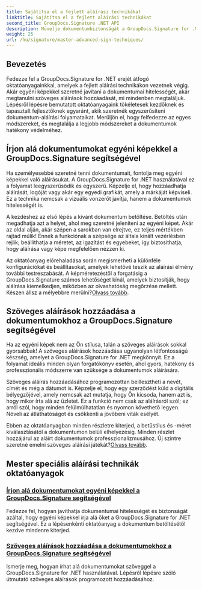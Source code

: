 ```yaml
---
title: Sajátítsa el a fejlett aláírási technikákat
linktitle: Sajátítsa el a fejlett aláírási technikákat
second_title: GroupDocs.Signature .NET API
description: Növelje dokumentumbiztonságát a GroupDocs.Signature for .NET oktatóanyagaival. Tanuljon meg fejlett aláírási technikákat, az egyéni képektől a szöveges aláírásokig.
weight: 25
url: /hu/signature/master-advanced-sign-techniques/
---
```

## Bevezetés

Fedezze fel a GroupDocs.Signature for .NET erejét átfogó oktatóanyagainkkal, amelyek a fejlett aláírási technikákon vezetnek végig. Akár egyéni képekkel szeretné javítani a dokumentumai hitelességét, akár megtanulni szöveges aláírások hozzáadását, mi mindenben megtaláljuk. Lépésről lépésre bemutatott oktatóanyagaink tökéletesek kezdőknek és tapasztalt fejlesztőknek egyaránt, akik szeretnék egyszerűsíteni dokumentum-aláírási folyamataikat. Merüljön el, hogy felfedezze az egyes módszereket, és megtalálja a legjobb módszereket a dokumentumok hatékony védelméhez. 

## Írjon alá dokumentumokat egyéni képekkel a GroupDocs.Signature segítségével
Ha személyesebbé szeretné tenni dokumentumait, fontolja meg egyéni képekkel való aláírásukat. A GroupDocs.Signature for .NET használatával ez a folyamat leegyszerűsödik és egyszerű. Képzelje el, hogy hozzáadhatja aláírását, logóját vagy akár egy egyedi grafikát, amely a márkáját képviseli. Ez a technika nemcsak a vizuális vonzerőt javítja, hanem a dokumentumok hitelességét is.

A kezdéshez az első lépés a kívánt dokumentum betöltése. Betöltés után megadhatja azt a helyet, ahol meg szeretné jeleníteni az egyéni képet. Akár az oldal alján, akár szépen a sarokban van elrejtve, ez teljes mértékben rajtad múlik! Ennek a funkciónak a szépsége az általa kínált vezérlésben rejlik; beállíthatja a méretet, az igazítást és egyebeket, így biztosíthatja, hogy aláírása vagy képe megfelelően nézzen ki.

Az oktatóanyag előrehaladása során megismerheti a különféle konfigurációkat és beállításokat, amelyek lehetővé teszik az aláírási élmény további testreszabását. A képméretezéstől a forgatásig a GroupDocs.Signature számos lehetőséget kínál, amelyek biztosítják, hogy aláírása kiemelkedjen, miközben az olvashatóság megőrzése mellett. Készen állsz a mélyebbre merülni?[Olvass tovább](./sign-documents-with-custom-image/).

## Szöveges aláírások hozzáadása a dokumentumokhoz a GroupDocs.Signature segítségével
Ha az egyéni képek nem az Ön stílusa, talán a szöveges aláírások sokkal gyorsabbak! A szöveges aláírások hozzáadása ugyanolyan létfontosságú készség, amelyet a GroupDocs.Signature for .NET megkönnyít. Ez a folyamat ideális minden olyan forgatókönyv esetén, ahol gyors, hatékony és professzionális módszerre van szüksége a dokumentumok aláírására.

Szöveges aláírás hozzáadásához programozottan beillesztheti a nevét, címét és még a dátumot is. Képzelje el, hogy egy szerződést küld a digitális bélyegzőjével, amely nemcsak azt mutatja, hogy Ön kicsoda, hanem azt is, hogy mikor írta alá az üzletet. Ez a funkció nem csak az aláírásról szól; ez arról szól, hogy minden felülmúlhatatlan és nyomon követhető legyen. Növeli az átláthatóságot és csökkenti a jövőbeni viták esélyét.

 Ebben az oktatóanyagban minden részletre kiterjed, a betűstílus és -méret kiválasztásától a dokumentumon belüli elhelyezésig. Minden részlet hozzájárul az aláírt dokumentumok professzionalizmusához. Új szintre szeretné emelni szöveges aláírási játékát?[Olvass tovább](./add-text-signatures-to-documents/).

## Mester speciális aláírási technikák oktatóanyagok
### [Írjon alá dokumentumokat egyéni képekkel a GroupDocs.Signature segítségével](./sign-documents-with-custom-image/)
Fedezze fel, hogyan javíthatja dokumentumai hitelességét és biztonságát azáltal, hogy egyéni képekkel írja alá őket a GroupDocs.Signature for .NET segítségével. Ez a lépésenkénti oktatóanyag a dokumentum betöltésétől kezdve mindenre kiterjed.
### [Szöveges aláírások hozzáadása a dokumentumokhoz a GroupDocs.Signature segítségével](./add-text-signatures-to-documents/)
Ismerje meg, hogyan írhat alá dokumentumokat szöveggel a GroupDocs.Signature for .NET használatával. Lépésről lépésre szóló útmutató szöveges aláírások programozott hozzáadásához.